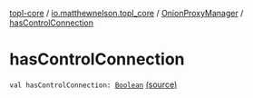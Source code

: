[topl-core](../../index.md) / [io.matthewnelson.topl_core](../index.md) / [OnionProxyManager](index.md) / [hasControlConnection](./has-control-connection.md)

# hasControlConnection

`val hasControlConnection: `[`Boolean`](https://kotlinlang.org/api/latest/jvm/stdlib/kotlin/-boolean/index.html) [(source)](https://github.com/05nelsonm/TorOnionProxyLibrary-Android/blob/master/topl-core/src/main/java/io/matthewnelson/topl_core/OnionProxyManager.kt#L986)